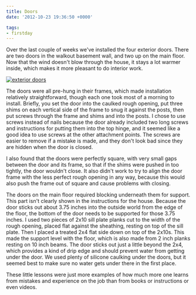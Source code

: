 ```yaml
---
title: Doors
date: '2012-10-23 19:36:50 +0000'

tags:
- firstday
---
```


Over the last couple of weeks we've installed the four exterior doors.
There are two doors in the walkout basement wall, and two up on the
main floor.  Now that the wind doesn't blow through the house, it
stays a lot warmer inside, which makes it more pleasant to do interior
work.
<!--more-->

[![exterior doors](/gallery/firstday-cottage/IMG_20121025_074527_hu_8a52d1dbe9ce0ea6.jpg)](/gallery/firstday-cottage/IMG_20121025_074527.jpg)

The doors were all pre-hung in their frames, which made installation
relatively straightforward, though each one took most of a morning to
install. Briefly, you set the door into the caulked rough opening, put
three shims on each vertical side of the frame to snug it against the
posts, then put screws through the frame and shims and into the posts.
I chose to use screws instead of nails because the door already
included two long screws and instructions for putting them into the
top hinge, and it seemed like a good idea to use screws at the other
attachment points.  The screws are easier to remove if a mistake is
made, and they don't look bad since they are hidden when the door is
closed.

I also found that the doors were perfectly square, with very small
gaps between the door and its frame, so that if the shims were pushed
in too tightly, the door wouldn't close.  It also didn't work to try
to align the door frame with the less perfect rough opening in any
way, because this would also push the frame out of square and cause
problems with closing.

The doors on the main floor required blocking underneath them for
support.  This part isn't clearly shown in the instructions for the
house.  Because the door sticks out about 3.75 inches into the outside
world from the edge of the floor, the bottom of the door needs to be
supported for those 3.75 inches.  I used two pieces of 2x10 sill plate
planks cut to the width of the rough opening, placed flat against the
sheathing, resting on top of the sill plate.  Then I placed a treated
2x4 flat side down on top of the 2x10s.  This made the support level
with the floor, which is also made from 2 inch planks resting on 10
inch beams.  The door sticks out just a little beyond the 2x4, which
provides a kind of drip edge and should prevent water from getting
under the door.  We used plenty of silicone caulking under the doors,
but it seemed best to make sure no water gets under there in the first
place.

These little lessons were just more examples of how much more one
learns from mistakes and experience on the job than from books or
instructions or even videos.
